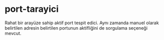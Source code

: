 # port-tarayici
Rahat bir arayüze sahip aktif port tespit edici. Aynı zamanda manuel olarak belirtilen adresin belirtilen portunun aktifliğini de sorgulama seçeneği mevcut.
